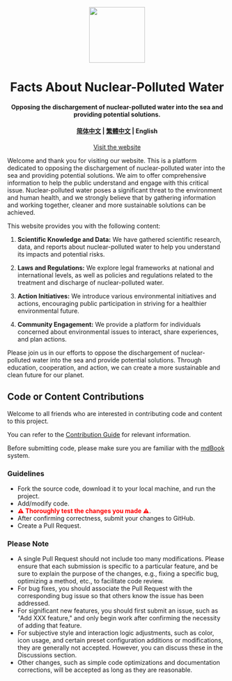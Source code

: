 <p align="center">
    <a href="https://Nuc.PJ568.eu.org"><img height="128" src='https://Nuc.PJ568.eu.org/zh-Hans-CN/favicon.svg'/></a>
</p>
<h1 align="center">
    Facts About Nuclear-Polluted Water
</h1>
<h4 align="center">
    Opposing the dischargement of nuclear-polluted water into the sea and providing potential solutions.
</h4>
<h4 align="center">
    <a href="README.md">简体中文</a> |
    <a href="README_zh-Hant-CN.md"> 繁體中文</a> |
     English
</h4>

<p align="center"><a href="https://Nuc.PJ568.eu.org">Visit the website</a></p>

Welcome and thank you for visiting our website. This is a platform dedicated to opposing the dischargement of nuclear-polluted water into the sea and providing potential solutions. We aim to offer comprehensive information to help the public understand and engage with this critical issue. Nuclear-polluted water poses a significant threat to the environment and human health, and we strongly believe that by gathering information and working together, cleaner and more sustainable solutions can be achieved.

This website provides you with the following content:

1. **Scientific Knowledge and Data:** We have gathered scientific research, data, and reports about nuclear-polluted water to help you understand its impacts and potential risks.

2. **Laws and Regulations:** We explore legal frameworks at national and international levels, as well as policies and regulations related to the treatment and discharge of nuclear-polluted water.

3. **Action Initiatives:** We introduce various environmental initiatives and actions, encouraging public participation in striving for a healthier environmental future.

4. **Community Engagement:** We provide a platform for individuals concerned about environmental issues to interact, share experiences, and plan actions.

Please join us in our efforts to oppose the dischargement of nuclear-polluted water into the sea and provide potential solutions. Through education, cooperation, and action, we can create a more sustainable and clean future for our planet.

## Code or Content Contributions

Welcome to all friends who are interested in contributing code and content to this project.

You can refer to the [Contribution Guide](https://Nuc.PJ568.eu.org/zh-Hans-CN/Contribute/?language=english) for relevant information.

Before submitting code, please make sure you are familiar with the [mdBook](https://rust-lang.github.io/mdBook/) system.

### Guidelines

* Fork the source code, download it to your local machine, and run the project.
* Add/modify code.
* <b style="color:red">⚠️ Thoroughly test the changes you made ⚠️</b>.
* After confirming correctness, submit your changes to GitHub.
* Create a Pull Request.

### Please Note

* A single Pull Request should not include too many modifications. Please ensure that each submission is specific to a particular feature, and be sure to explain the purpose of the changes, e.g., fixing a specific bug, optimizing a method, etc., to facilitate code review.
* For bug fixes, you should associate the Pull Request with the corresponding bug issue so that others know the issue has been addressed.
* For significant new features, you should first submit an issue, such as "Add XXX feature," and only begin work after confirming the necessity of adding that feature.
* For subjective style and interaction logic adjustments, such as color, icon usage, and certain preset configuration additions or modifications, they are generally not accepted. However, you can discuss these in the Discussions section.
* Other changes, such as simple code optimizations and documentation corrections, will be accepted as long as they are reasonable.
